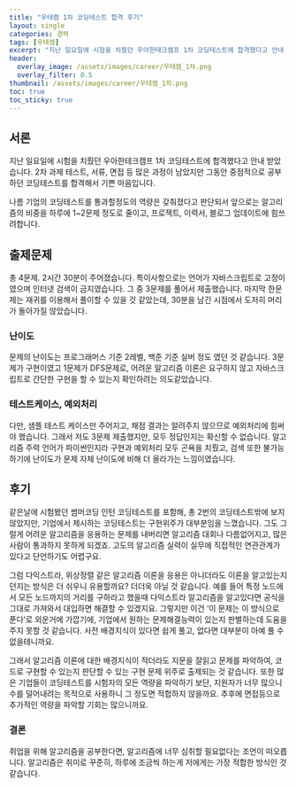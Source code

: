 ```yaml
---
title: "우테캠 1차 코딩테스트 합격 후기"
layout: single
categories: 경력
tags: [우테캠]
excerpt: "지난 일요일에 시험을 치뤘던 우아한테크캠프 1차 코딩테스트에 합격했다고 안내 받았습니다. 2차 과제 테스트, 서류, 면접 등 많은 과정이 남았지만 그동안 중점적으로 공부하던 코딩테스트를 합격해서 기쁜 마음입니다."
header:
  overlay_image: /assets/images/career/우테캠_1차.png
  overlay_filter: 0.5 
thumbnail: /assets/images/career/우테캠_1차.png
toc: true
toc_sticky: true
---
```


## 서론

지난 일요일에 시험을 치뤘던 우아한테크캠프 1차 코딩테스트에 합격했다고 안내 받았습니다. 2차 과제 테스트, 서류, 면접 등 많은 과정이 남았지만 그동안 중점적으로 공부하던 코딩테스트를 합격해서 기쁜 마음입니다. 

나름 기업의 코딩테스트를 통과할정도의 역량은 갖춰졌다고 판단되서 앞으로는 알고리즘의 비중을 하루에 1~2문제 정도로 줄이고, 프로젝트, 이력서, 블로그 업데이트에 힘쓰려합니다.

## 출제문제

총 4문제. 2시간 30분이 주어졌습니다. 특이사항으로는 언어가 자바스크립트로 고정이였으며 인터넷 검색이 금지였습니다. 그 중 3문제를 풀어서 제출했습니다. 마지막 한문제는 재귀를 이용해서 풀이할 수 있을 것 같았는데, 30분을 남긴 시점에서 도저히 머리가 돌아가질 않았습니다.

### 난이도

 문제의 난이도는 프로그래머스 기준 2레벨, 백준 기준 실버 정도 였던 것 같습니다. 3문제가 구현이였고 1문제가 DFS문제로, 어려운 알고리즘 이론은 요구하지 않고 자바스크립트로 간단한 구현을 할 수 있는지 확인하려는 의도같았습니다.

### 테스트케이스, 예외처리
다만, 샘플 테스트 케이스만 주어지고, 채점 결과는 알려주지 않으므로 예외처리에 힘써야 했습니다. 그래서 저도 3문제 제출했지만, 모두 정답인지는 확신할 수 없습니다. 알고리즘 주력 언어가 파이썬인지라 구현과 예외처리 모두 곤욕을 치뤘고, 검색 또한 불가능하기에 난이도가 문제 자체 난이도에 비해 더 올라가는 느낌이였습니다.

## 후기

같은날에 시험봤던 썸머코딩 인턴 코딩테스트를 포함해, 총 2번의 코딩테스트밖에 보지 않았지만, 기업에서 제시하는 코딩테스트는 구현위주가 대부분임을 느꼈습니다. 그도 그럴게 어려운 알고리즘을 응용하는 문제를 내버리면 알고리즘 대회나 다름없어지고, 많은 사람이 통과하지 못하게 되겠죠. 고도의 알고리즘 실력이 실무에 직접적인 연관관계가 있다고 단언하기도 어렵구요. 

그럼 다익스트라, 위상정렬 같은 알고리즘 이론을 응용은 아니더라도 이론을 알고있는지 던지는 방식은 더 쉬우니 유용할까요? 더더욱 아닐 것 같습니다. 예를 들어 특정 노드에서 모든 노드까지의 거리를 구하라고 했을때 다익스트라 알고리즘을 알고있다면 공식을 그대로 가져와서 대입하면 해결할 수 있겠지요. 그렇지만 이건 ‘이 문제는 이 방식으로 푼다’로 외운거에 가깝기에, 기업에서 원하는 문제해결능력이 있는지 판별하는데 도움을 주지 못할 것 같습니다. 사전 배경지식이 있다면 쉽게 풀고, 없다면 대부분이 아예 풀 수 없을테니까요.

그래서 알고리즘 이론에 대한 배경지식이 적더라도 지문을 잘읽고 문제를 파악하여, 코드로 구현할 수 있는지 판단할 수 있는 구현 문제 위주로 출제되는 것 같습니다. 또한 많은 기업들이 코딩테스트를 시험자의 모든 역량을 파악하기 보단, 지원자가 너무 많으니 수를 덜어내려는 목적으로 사용하니 그 정도면 적합하지 않을까요. 추후에 면접등으로 추가적인 역량을 파악할 기회는 많으니까요.

### 결론

취업을 위해 알고리즘을 공부한다면, 알고리즘에 너무 심취할 필요없다는 조언이 떠오릅니다. 알고리즘은 취미로 꾸준히, 하루에 조금씩 하는게 저에게는 가장 적합한 방식인 것 같습니다.